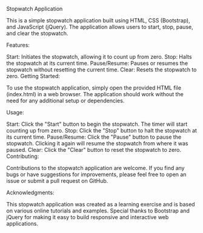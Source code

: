 Stopwatch Application

This is a simple stopwatch application built using HTML, CSS (Bootstrap), and JavaScript (jQuery). The application allows users to start, stop, pause, and clear the stopwatch.

Features:

Start: Initiates the stopwatch, allowing it to count up from zero.
Stop: Halts the stopwatch at its current time.
Pause/Resume: Pauses or resumes the stopwatch without resetting the current time.
Clear: Resets the stopwatch to zero.
Getting Started:

To use the stopwatch application, simply open the provided HTML file (index.html) in a web browser. The application should work without the need for any additional setup or dependencies.

Usage:

Start: Click the "Start" button to begin the stopwatch. The timer will start counting up from zero.
Stop: Click the "Stop" button to halt the stopwatch at its current time.
Pause/Resume: Click the "Pause" button to pause the stopwatch. Clicking it again will resume the stopwatch from where it was paused.
Clear: Click the "Clear" button to reset the stopwatch to zero.
Contributing:

Contributions to the stopwatch application are welcome. If you find any bugs or have suggestions for improvements, please feel free to open an issue or submit a pull request on GitHub.



Acknowledgments:

This stopwatch application was created as a learning exercise and is based on various online tutorials and examples.
Special thanks to Bootstrap and jQuery for making it easy to build responsive and interactive web applications.

